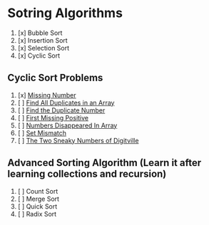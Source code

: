 # Sotring Algorithms

01. [x] Bubble Sort
02. [x] Insertion Sort
03. [x] Selection Sort
04. [x] Cyclic Sort

## Cyclic Sort Problems

01. [x] [Missing Number](https://leetcode.com/problems/missing-number/)
02. [ ] [Find All Duplicates in an Array](https://leetcode.com/problems/find-all-duplicates-in-an-array/description/)
03. [ ] [Find the Duplicate Number](https://leetcode.com/problems/find-the-duplicate-number/)
04. [ ] [First Missing Positive](https://leetcode.com/problems/first-missing-positive/description/)
05. [ ] [Numbers Disappeared In Array](https://leetcode.com/problems/find-all-numbers-disappeared-in-an-array/)
06. [ ] [Set Mismatch](https://leetcode.com/problems/set-mismatch/description/)
07. [ ] [The Two Sneaky Numbers of Digitville](https://leetcode.com/problems/the-two-sneaky-numbers-of-digitville/)


## Advanced Sorting Algorithm (Learn it after learning collections and recursion)

01. [ ] Count Sort
02. [ ] Merge Sort
03. [ ] Quick Sort
04. [ ] Radix Sort
